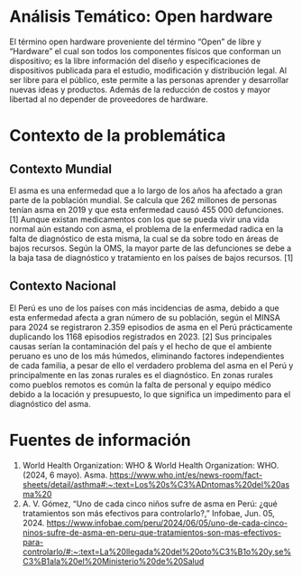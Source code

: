# Análisis Temático: Open hardware
El término open hardware proveniente del término “Open” de libre y “Hardware” el cual son todos los componentes físicos que conforman un dispositivo; es la libre información del diseño y especificaciones de dispositivos publicada para el estudio, modificación y distribución legal. Al ser libre para el público, este permite a las personas aprender y desarrollar nuevas ideas y productos. Además de la reducción de costos y mayor libertad al no depender de proveedores de hardware.
# Contexto de la problemática
## Contexto Mundial
El asma es una enfermedad que a lo largo de los años ha afectado a gran parte de la población mundial. Se calcula que 262 millones de personas tenían asma en 2019 y que esta enfermedad causó 455 000 defunciones. [1] Aunque existan medicamentos con los que se pueda vivir una vida normal aún estando con asma, el problema de la enfermedad radica en la falta de diagnóstico de esta misma, la cual se da sobre todo en áreas de bajos recursos. Según la OMS, la mayor parte de las defunciones se debe a la baja tasa de diagnóstico y tratamiento en los países de bajos recursos. [1]
## Contexto Nacional
El Perú es uno de los países con más incidencias de asma, debido a que esta enfermedad afecta a gran número de su población, según el MINSA para 2024 se registraron 2.359 episodios de asma en el Perú prácticamente duplicando los 1168 episodios registrados en 2023. [2] Sus principales causas serían la contaminación del país y el hecho de que el ambiente peruano es uno de los más húmedos, eliminando factores independientes de cada familia, a pesar de ello el verdadero problema del asma en el Perú y principalmente en las zonas rurales es el diagnóstico. En zonas rurales como pueblos remotos es común la falta de personal y equipo médico debido a la locación y presupuesto, lo que significa un impedimento para el diagnóstico del asma.
# Fuentes de información
1. World Health Organization: WHO & World Health Organization: WHO. (2024, 6 mayo). Asma. https://www.who.int/es/news-room/fact-sheets/detail/asthma#:~:text=Los%20s%C3%ADntomas%20del%20asma%20
2. A. V. Gómez, “Uno de cada cinco niños sufre de asma en Perú: ¿qué tratamientos son más efectivos para controlarlo?,” Infobae, Jun. 05, 2024. https://www.infobae.com/peru/2024/06/05/uno-de-cada-cinco-ninos-sufre-de-asma-en-peru-que-tratamientos-son-mas-efectivos-para-controlarlo/#:~:text=La%20llegada%20del%20oto%C3%B1o%20y,se%C3%B1ala%20el%20Ministerio%20de%20Salud
